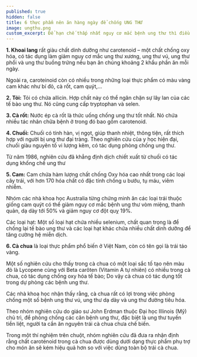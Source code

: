 ```yaml
---
published: true
hidden: false
title: 6 thực phẩm nên ăn hàng ngày để chống UNG THƯ
image: ungthu.png
custom_excerpt: Để hạn chế thấp nhất nguy cơ mắc bệnh ung thư thì điều dễ dàng nhất có thể làm là chỉ cần thêm các thực phẩm chế độ ăn hàng ngày.
---
```

**1. Khoai lang** rất giàu chất dinh dưỡng như carotenoid – một chất chống oxy hóa, có tác dụng làm giảm nguy cơ mắc ung thư xương, ung thư vú, ung thư phổi và ung thư buồng trứng nếu bạn ăn chúng khoảng 2 khẩu phần ăn mỗi ngày.

Ngoài ra, caroteinoid còn có nhiều trong những loại thực phẩm có màu vàng cam khác như bí đỏ, cà rốt, cam quýt,…

**2. Tỏi:** Tỏi có chứa allicin. Hợp chất này có thể ngăn chặn sự lây lan của các tế bào ung thư. Nó cũng cung cấp tryptophan và selen.

**3. Cà rốt:** Nước ép cà rốt là thức uống chống ung thư tốt nhất. Nó chứa nhiều tác nhân chữa bệnh ở trong đó bao gồm carotenoid.

**4. Chuối:** Chuối có tính hàn, vị ngọt, giúp thanh nhiệt, thông tiện, rất thích hợp với người bị ung thư đại tràng. Theo nghiên cứu của y học hiện đại, chuối giàu nguyên tố vi lượng kẽm, có tác dụng phòng chống ung thư.

Từ năm 1986, nghiên cứu đã khẳng định dịch chiết xuất từ chuối có tác dụng khống chế ung thư 

**5. Cam:** Cam chứa hàm lượng chất chống Oxy hóa cao nhất trong các loại cây trái, với hơn 170 hóa chất có đặc tính chống u bướu, tụ máu, viêm nhiễm.

Nhóm các nhà khoa học Australia từng chứng minh ăn các loại trái thuộc giống cam quýt có thể giảm nguy cơ mắc bệnh ung thư vòm miệng, thanh quản, dạ dày tới 50% và giảm nguy cơ đột quỵ 19%.

Các loại hạt: Một số loại hạt chứa nhiều selenium, chất quan trọng là để chống lại tế bào ung thư và các loại hạt khác chứa nhiều chất dinh dưỡng để tăng cường hệ miễn dịch.

**6. Cà chua** là loại thực phẩm phổ biến ở Việt Nam, còn có tên gọi là trái táo vàng.

Một số nghiên cứu cho thấy trong cà chua có một loại sắc tố tạo nên màu đỏ là Lycopene cùng với Beta carôten (Vitamin A tự nhiên) có nhiều trong cà chua, có tác dụng chống oxy hóa tế bào; Do vậy cà chua có tác dụng tốt trong dự phòng các bệnh ung thư.

Các nhà khoa học nhận thấy rằng, cà chua rất có lợi trong việc phòng chống một số bệnh ung thư vú, ung thư dạ dày và ung thư đường tiêu hóa.

Theo nhóm nghiên cứu do giáo sư John Erdman thuộc Đại học Illinois (Mỹ) chủ trì, để phòng chống các căn bệnh ung thư, đặc biệt là ung thư tuyến tiền liệt, người ta cần ăn nguyên trái cà chua chưa chế biến.

Trong một thí nghiệm trên chuột, nhóm nghiên cứu đã đưa ra nhận định rằng chất caroténoid trong cà chua được dùng dưới dạng thực phẩm phụ trợ cho món ăn sẽ kém hiệu quả hơn so với việc dùng toàn bộ trái cà chua.
